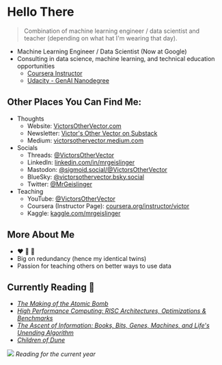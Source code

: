 # Hello There

> Combination of machine learning engineer / data scientist and teacher (depending on what hat I'm wearing that day).

* Machine Learning Engineer / Data Scientist (Now at Google)
* Consulting in data science, machine learning, and technical education opportunities
  - [Coursera Instructor](https://www.coursera.org/instructor/victor)
  - [Udacity - GenAI Nanodegree](https://www.udacity.com/course/generative-ai--nd608)


## Other Places You Can Find Me:

* Thoughts
  - Website: [VictorsOtherVector.com](https://www.victorsothervector.com/)
  - Newsletter: [Victor's Other Vector on Substack](https://victorsothervector.substack.com/)
  - Medium: [victorsothervector.medium.com](https://victorsothervector.medium.com/)
* Socials
  - Threads: [@VictorsOtherVector](https://www.threads.net/@victorsothervector)
  - LinkedIn: [linkedin.com/in/mrgeislinger](https://www.linkedin.com/in/mrgeislinger/)
  - Mastodon: [@sigmoid.social/@VictorsOtherVector](https://sigmoid.social/@VictorsOtherVector)
  - BlueSky: [@victorsothervector.bsky.social](https://bsky.app/profile/victorsothervector.bsky.social)
  - Twitter: [@MrGeislinger](https://twitter.com/MrGeislinger)
* Teaching
  - YouTube: [@VictorsOtherVector](https://www.youtube.com/@VictorsOtherVector)
  - Coursera (Instructor Page): [coursera.org/instructor/victor](https://www.coursera.org/instructor/victor)
  - Kaggle: [kaggle.com/mrgeislinger](https://www.kaggle.com/mrgeislinger)



## More About Me

- ❤️ 🐍 🐼
- Big on redundancy (hence my identical twins)
- Passion for teaching others on better ways to use data


## Currently Reading 📖

- *[The Making of the Atomic Bomb](https://g.co/kgs/EbTNC9)*
- *[High Performance Computing: RISC Architectures, Optimizations & Benchmarks](https://www.google.com/books/edition/High_Performance_Computing/xok_AQAAIAAJ?hl=en)*
- *[The Ascent of Information: Books, Bits, Genes, Machines, and Life's Unending Algorithm](https://g.co/kgs/5CzayGu)*
- *[Children of Dune](https://g.co/kgs/XWhrS4c)*


[![](https://www.victorsothervector.com/books/index_files/figure-html/fig-total-reading-time-current-year-output-1.png)](https://www.victorsothervector.com/books/)
*Reading for the current year*
